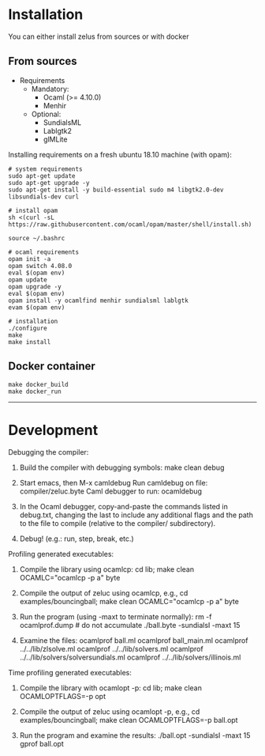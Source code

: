 # Installation

You can either install zelus from sources or with docker

## From sources

- Requirements
  - Mandatory:
    - Ocaml (>= 4.10.0)
    - Menhir
  - Optional:
    - SundialsML
    - Lablgtk2
    - glMLite

Installing requirements on a fresh ubuntu 18.10 machine (with opam):

```
# system requirements
sudo apt-get update
sudo apt-get upgrade -y
sudo apt-get install -y build-essential sudo m4 libgtk2.0-dev libsundials-dev curl

# install opam
sh <(curl -sL https://raw.githubusercontent.com/ocaml/opam/master/shell/install.sh)

source ~/.bashrc

# ocaml requirements
opam init -a
opam switch 4.08.0
eval $(opam env)
opam update
opam upgrade -y
eval $(opam env)
opam install -y ocamlfind menhir sundialsml lablgtk
evam $(opam env)

# installation
./configure
make
make install
```

## Docker container

```
make docker_build
make docker_run
```

----------------------------------------------------------------------

# Development

Debugging the compiler:

1. Build the compiler with debugging symbols:
      make clean debug

2. Start emacs, then
      M-x camldebug
      Run camldebug on file: compiler/zeluc.byte
      Caml debugger to run:  ocamldebug

3. In the Ocaml debugger, copy-and-paste the commands listed in debug.txt,
   changing the last to include any additional flags and the path to the
   file to compile (relative to the compiler/ subdirectory).

4. Debug! (e.g.: run, step, break, etc.)


Profiling generated executables:

1. Compile the library using ocamlcp:
      cd lib; make clean OCAMLC="ocamlcp -p a" byte

2. Compile the output of zeluc using ocamlcp, e.g.,
      cd examples/bouncingball; make clean OCAMLC="ocamlcp -p a" byte

3. Run the program (using -maxt to terminate normally):
      rm -f ocamlprof.dump # do not accumulate
      ./ball.byte -sundialsI -maxt 15

4. Examine the files:
      ocamlprof ball.ml
      ocamlprof ball_main.ml
      ocamlprof ../../lib/zlsolve.ml
      ocamlprof ../../lib/solvers.ml
      ocamlprof ../../lib/solvers/solversundials.ml
      ocamlprof ../../lib/solvers/illinois.ml


Time profiling generated executables:

1. Compile the library with ocamlopt -p:
      cd lib; make clean OCAMLOPTFLAGS=-p opt

2. Compile the output of zeluc using ocamlopt -p, e.g.,
      cd examples/bouncingball; make clean OCAMLOPTFLAGS=-p ball.opt

3. Run the program and examine the results:
      ./ball.opt -sundialsI -maxt 15
      gprof ball.opt
